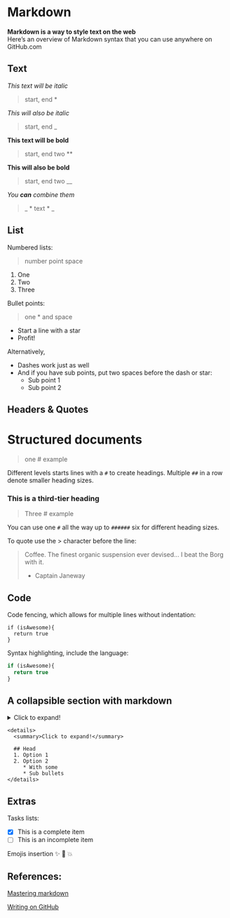 # Markdown

**Markdown is a way to style text on the web**    
Here’s an overview of Markdown syntax that you can use anywhere on GitHub.com    

## **Text**

*This text will be italic*
> start, end *   

_This will also be italic_
> start, end _   

**This text will be bold**
> start, end two **    

__This will also be bold__
> start, end two __   

_You **can** combine them_
> _ * text * _    

## **List**

Numbered lists:
>number point space

1. One
2. Two
3. Three

Bullet points:
>one * and space

* Start a line with a star
* Profit!

Alternatively,

- Dashes work just as well
- And if you have sub points, put two spaces before the dash or star:
  - Sub point 1
  - Sub point 2

## **Headers & Quotes**    

# Structured documents
> one # example

Different levels starts lines with a `#` to create headings. Multiple `##` in a row denote smaller heading sizes.

### This is a third-tier heading
> Three # example

You can use one `#` all the way up to `######` six for different heading sizes.

To quote use the > character before the line:

> Coffee. The finest organic suspension ever devised... I beat the Borg with it.
> - Captain Janeway

## **Code**  

Code fencing, which allows for multiple lines without indentation:

```
if (isAwesome){
  return true
}
```  

Syntax highlighting, include the language:

```javascript
if (isAwesome){
  return true
}
```

## **A collapsible section with markdown**
<details>
  <summary>Click to expand!</summary>

  ## Head
  1. Option 1
  2. Option 2
     * With some
     * Sub bullets
</details>

```
<details>
  <summary>Click to expand!</summary>

  ## Head
  1. Option 1
  2. Option 2
     * With some
     * Sub bullets
</details>
```

## **Extras**    

Tasks lists:

- [x] This is a complete item
- [ ] This is an incomplete item

Emojis insertion :sparkles: :camel: :boom:

## **References:**
[Mastering markdown](https://guides.github.com/features/mastering-markdown/)

[Writing on GitHub](https://help.github.com/categories/writing-on-github/)
